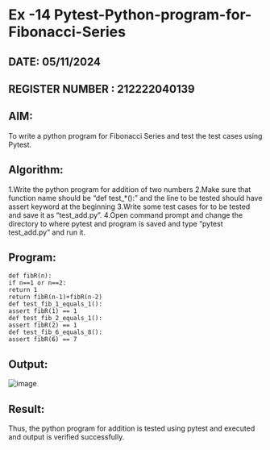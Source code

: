 # Ex -14 Pytest-Python-program-for-Fibonacci-Series
## DATE: 05/11/2024
## REGISTER NUMBER : 212222040139
## AIM:
To write a python program for Fibonacci Series and test the test cases using Pytest.

## Algorithm:
1.Write the python program for addition of two numbers
2.Make sure that function name should be “def test_*():” and the line to be tested should have assert keyword at the beginning
3.Write some test cases for to be tested and save it as “test_add.py”.
4.Open command prompt and change the directory to where pytest and program is saved and type “pytest test_add.py” and run it.
## Program:
```
def fibR(n): 
if n==1 or n==2: 
return 1 
return fibR(n-1)+fibR(n-2) 
def test_fib_1_equals_1(): 
assert fibR(1) == 1 
def test_fib_2_equals_1(): 
assert fibR(2) == 1 
def test_fib_6_equals_8(): 
assert fibR(6) == 7
```
## Output:
![image](https://github.com/user-attachments/assets/167ae58c-d00f-4fd7-8396-e0e85868d200)


## Result:
Thus, the python program for addition is tested using pytest and executed and output is verified successfully.
